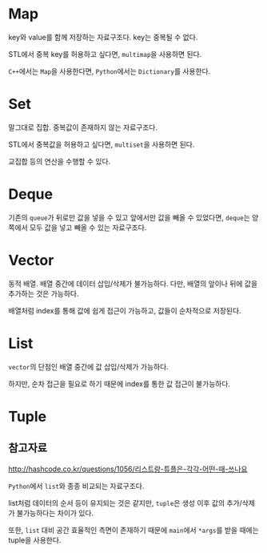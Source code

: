 # Map

key와 value를 함께 저장하는 자료구조다. key는 중복될 수 없다.

STL에서 중복 key를 허용하고 싶다면, `multimap`을 사용하면 된다.

`C++`에서는 `Map`을 사용한다면, `Python`에서는 `Dictionary`를 사용한다.

# Set

말그대로 집합. 중복값이 존재하지 않는 자료구조다.

STL에서 중복값을 허용하고 싶다면, `multiset`을 사용하면 된다.

교집합 등의 연산을 수행할 수 있다.

# Deque

기존의 `queue`가 뒤로만 값을 넣을 수 있고 앞에서만 값을 빼올 수 있었다면, `deque`는 양쪽에서 모두 값을 넣고 빼올 수 있는 자료구조다.

# Vector

동적 배열. 배열 중간에 데이터 삽입/삭제가 불가능하다. 다만, 배열의 앞이나 뒤에 값을 추가하는 것은 가능하다.

배열처럼 index를 통해 값에 쉽게 접근이 가능하고, 값들이 순차적으로 저장된다.

# List

`vector`의 단점인 배열 중간에 값 삽입/삭제가 가능하다.

하지만, 순차 접근을 필요로 하기 때문에 index를 통한 값 접근이 불가능하다.

# Tuple

## 참고자료

http://hashcode.co.kr/questions/1056/리스트랑-튜플은-각각-어떤-때-쓰나요

`Python`에서 `list`와 종종 비교되는 자료구조다.

list처럼 데이터의 순서 등이 유지되는 것은 같지만, `tuple`은 생성 이후 값의 추가/삭제가 불가능하다는 차이가 있다.

또한, `list` 대비 공간 효율적인 측면이 존재하기 때문에 `main`에서 `*args`를 받을 때에는 tuple을 사용한다.
